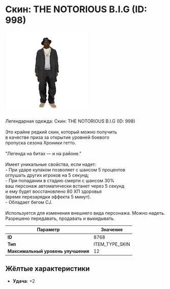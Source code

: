 # Скин: THE NOTORIOUS B.I.G (ID: 998)

![Item Image](../img/8768.webp?raw=true)

Легендарная одежда: Скин: THE NOTORIOUS B.I.G (ID: 998)<br><br>Это крайне редкий скин, который можно получить<br>в качестве приза за открытие уровней боевого<br>пропуска сезона Хроники гетто.<br><br>"Легенда на битах — и на районе."<br><br>Имеет уникальные свойства, если надет:<br> - При ударе кулаком позволяет с шансом 5 процентов<br>оглушать других игроков на 5 секунд;<br> - При попадании в стадию смерти с шансом 30%<br>ваш персонаж автоматически встанет через 5 секунд<br>и ему будет восстановлено 80 ХП здоровья<br>(время перезарядки эффекта 5 минут).<br> - Обладает бегом CJ.<br><br>Используется для изменения внешнего вида персонажа. Можно надеть.<br>Разрешено передавать, продавать и выкидывать.


| Параметр | Значение |
|----------|----------|
| **ID** | 8768 |
| **Тип** | ITEM_TYPE_SKIN |
| **Максимальный уровень улучшения** | 12 |

## Жёлтые характеристики

- **Удача**: +2


